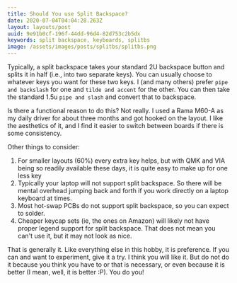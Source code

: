 ```yaml
---
title: Should You use Split Backspace?
date: 2020-07-04T04:04:28.263Z
layout: layouts/post
uuid: 9e91b0cf-196f-44dd-96d4-82d753c2b5dx
keywords: split backspace, keyboards, splitbs
image: /assets/images/posts/splitbs/splitbs.png
---
```


Typically, a split backspace takes your standard 2U backspace button and splits it in half (i.e., into two separate keys). You can usually choose to whatever keys you want for these two keys. I (and many others) prefer `pipe and backslash` for one and `tilde and accent` for the other. You can then take the standard 1.5u `pipe and slash` and convert that to backspace.

Is there a functional reason to do this? Not really. I used a Rama M60-A as my daily driver for about three months and got hooked on the layout. I like the aesthetics of it, and I find it easier to switch between boards if there is some consistency.

Other things to consider:

1. For smaller layouts (60%) every extra key helps, but with QMK and VIA being so readily available these days, it is quite easy to make up for one less key
2. Typically your laptop will not support split backspace. So there will be mental overhead jumping back and forth if you work directly on a laptop keyboard at times.
3. Most hot-swap PCBs do not support split backspace, so you can expect to solder.
4. Cheaper keycap sets (ie, the ones on Amazon) will likely not have proper legend support for split backspace. That does not mean you can't use it, but it may not look as nice.

That is generally it. Like everything else in this hobby, it is preference. If you can and want to experiment, give it a try. I think you will like it. But do not do it because you think you have to or that is necessary, or even because it is better (I mean, well, it is better :P). You do you!
